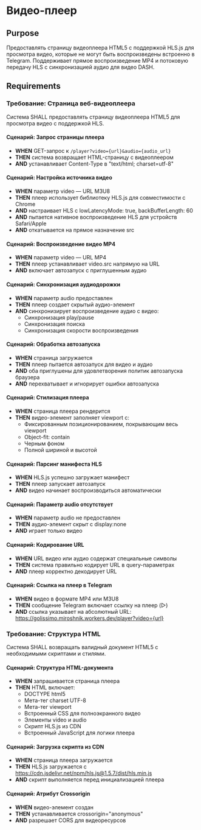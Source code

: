 # Видео-плеер

## Purpose

Предоставлять страницу видеоплеера HTML5 с поддержкой HLS.js для просмотра видео, которые не могут быть воспроизведены встроенно в Telegram. Поддерживает прямое воспроизведение MP4 и потоковую передачу HLS с синхронизацией аудио для видео DASH.

## Requirements

### Требование: Страница веб-видеоплеера

Система SHALL предоставлять страницу видеоплеера HTML5 для просмотра видео с поддержкой HLS.

#### Сценарий: Запрос страницы плеера

- **WHEN** GET-запрос к `/player?video={url}&audio={audio_url}`
- **THEN** система возвращает HTML-страницу с видеоплеером
- **AND** устанавливает Content-Type в "text/html; charset=utf-8"

#### Сценарий: Настройка источника видео

- **WHEN** параметр video — URL M3U8
- **THEN** плеер использует библиотеку HLS.js для совместимости с Chrome
- **AND** настраивает HLS с lowLatencyMode: true, backBufferLength: 60
- **AND** пытается нативное воспроизведение HLS для устройств Safari/Apple
- **AND** откатывается на прямое назначение src

#### Сценарий: Воспроизведение видео MP4

- **WHEN** параметр video — URL MP4
- **THEN** плеер устанавливает video.src напрямую на URL
- **AND** включает автозапуск с приглушенным аудио

#### Сценарий: Синхронизация аудиодорожки

- **WHEN** параметр audio предоставлен
- **THEN** плеер создает скрытый аудио-элемент
- **AND** синхронизирует воспроизведение аудио с видео:
  - Синхронизация play/pause
  - Синхронизация поиска
  - Синхронизация скорости воспроизведения

#### Сценарий: Обработка автозапуска

- **WHEN** страница загружается
- **THEN** плеер пытается автозапуск для видео и аудио
- **AND** оба приглушены для удовлетворения политик автозапуска браузера
- **AND** перехватывает и игнорирует ошибки автозапуска

#### Сценарий: Стилизация плеера

- **WHEN** страница плеера рендерится
- **THEN** видео-элемент заполняет viewport с:
  - Фиксированным позиционированием, покрывающим весь viewport
  - Object-fit: contain
  - Черным фоном
  - Полной шириной и высотой

#### Сценарий: Парсинг манифеста HLS

- **WHEN** HLS.js успешно загружает манифест
- **THEN** плеер запускает автозапуск
- **AND** видео начинает воспроизводиться автоматически

#### Сценарий: Параметр audio отсутствует

- **WHEN** параметр audio не предоставлен
- **THEN** аудио-элемент скрыт с display:none
- **AND** играет только видео

#### Сценарий: Кодирование URL

- **WHEN** URL видео или аудио содержат специальные символы
- **THEN** система правильно кодирует URL в query-параметрах
- **AND** плеер корректно декодирует URL

#### Сценарий: Ссылка на плеер в Telegram

- **WHEN** видео в формате MP4 или M3U8
- **THEN** сообщение Telegram включает ссылку на плеер (▷)
- **AND** ссылка указывает на абсолютный URL: https://golissimo.miroshnik.workers.dev/player?video={url}

### Требование: Структура HTML

Система SHALL возвращать валидный документ HTML5 с необходимыми скриптами и стилями.

#### Сценарий: Структура HTML-документа

- **WHEN** запрашивается страница плеера
- **THEN** HTML включает:
  - DOCTYPE html5
  - Мета-тег charset UTF-8
  - Мета-тег viewport
  - Встроенный CSS для полноэкранного видео
  - Элементы video и audio
  - Скрипт HLS.js из CDN
  - Встроенный JavaScript для логики плеера

#### Сценарий: Загрузка скрипта из CDN

- **WHEN** страница плеера загружается
- **THEN** HLS.js загружается с https://cdn.jsdelivr.net/npm/hls.js@1.5.7/dist/hls.min.js
- **AND** скрипт выполняется перед инициализацией плеера

#### Сценарий: Атрибут Crossorigin

- **WHEN** видео-элемент создан
- **THEN** устанавливается crossorigin="anonymous"
- **AND** разрешает CORS для видеоресурсов
